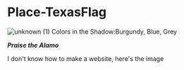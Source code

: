 # Place-TexasFlag
![unknown (1)](https://user-images.githubusercontent.com/87217687/161466217-8bfdb7e4-5587-43ca-bb24-34a1b5aa5e7c.png)
Colors in the Shadow:Burgundy, Blue, Grey

_**Praise the Alamo**_

I don't know how to make a website, here's the image
